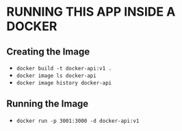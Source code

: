 # RUNNING THIS APP INSIDE A DOCKER

## Creating the Image
- `docker build -t docker-api:v1 .`
- `docker image ls docker-api`
- `docker image history docker-api`

## Running the Image
- `docker run -p 3001:3000 -d docker-api:v1` 